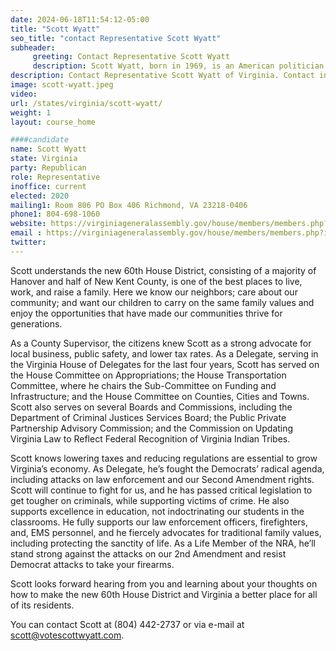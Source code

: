 ```yaml
---
date: 2024-06-18T11:54:12-05:00
title: "Scott Wyatt"
seo_title: "contact Representative Scott Wyatt"
subheader:
     greeting: Contact Representative Scott Wyatt
     description: Scott Wyatt, born in 1969, is an American politician affiliated with the Republican Party. He currently serves as a member of the Virginia House of Delegates, representing District 60. Scott assumed office on January 10, 2024.
description: Contact Representative Scott Wyatt of Virginia. Contact information for Scott Wyatt includes email address, phone number, and mailing address.
image: scott-wyatt.jpeg
video:
url: /states/virginia/scott-wyatt/
weight: 1
layout: course_home

####candidate
name: Scott Wyatt
state: Virginia
party: Republican
role: Representative
inoffice: current
elected: 2020
mailing1: Room 806 PO Box 406 Richmond, VA 23218-0406
phone1: 804-698-1060
website: https://virginiageneralassembly.gov/house/members/members.php?id=H0328/
email : https://virginiageneralassembly.gov/house/members/members.php?id=H0328/
twitter: 
---
```

Scott understands the new 60th House District, consisting of a majority of Hanover and half of New Kent County, is one of the best places to live, work, and raise a family. Here we know our neighbors; care about our community; and want our children to carry on the same family values and enjoy the opportunities that have made our communities thrive for generations.

As a County Supervisor, the citizens knew Scott as a strong advocate for local business, public safety, and lower tax rates. As a Delegate, serving in the Virginia House of Delegates for the last four years, Scott has served on the House Committee on Appropriations; the House Transportation Committee, where he chairs the Sub-Committee on Funding and Infrastructure; and the House Committee on Counties, Cities and Towns. Scott also serves on several Boards and Commissions, including the Department of Criminal Justices Services Board; the Public Private Partnership Advisory Commission; and the Commission on Updating Virginia Law to Reflect Federal Recognition of Virginia Indian Tribes.

Scott knows lowering taxes and reducing regulations are essential to grow Virginia’s economy. As Delegate, he’s fought the Democrats’ radical agenda, including attacks on law enforcement and our Second Amendment rights. Scott will continue to fight for us, and he has passed critical legislation to get tougher on criminals, while supporting victims of crime. He also supports excellence in education, not indoctrinating our students in the classrooms. He fully supports our law enforcement officers, firefighters, and, EMS personnel, and he fiercely advocates for traditional family values, including protecting the sanctity of life. As a Life Member of the NRA, he’ll stand strong against the attacks on our 2nd Amendment and resist Democrat attacks to take your firearms.

Scott looks forward hearing from you and learning about your thoughts on how to make the new 60th House District and Virginia a better place for all of its residents.

You can contact Scott at (804) 442-2737 or via e-mail at scott@votescottwyatt.com.

